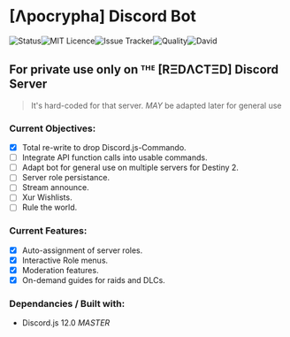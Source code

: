 # [Λpocrypha] Discord Bot
![Status](https://img.shields.io/badge/Status-live-green)![MIT Licence](https://img.shields.io/github/license/teknirekt/Apocrypha2)![Issue Tracker](https://img.shields.io/github/issues/teknirekt/Apocrypha2)![Quality](https://img.shields.io/scrutinizer/quality/gl/github.com/teknirekt/Apocrypha2)![David](https://img.shields.io/david/Teknirekt/Apocrypha2)
## For **private use only** on ᵀᴴᴱ [RΞDΛCTΞD] Discord Server
> It's hard-coded for that server. *MAY* be adapted later for general use

### Current Objectives:
- [x] Total re-write to drop Discord.js-Commando.
- [ ] Integrate API function calls into usable commands.
- [ ] Adapt bot for general use on multiple servers for Destiny 2.
- [ ] Server role persistance.
- [ ] Stream announce.
- [ ] Xur Wishlists.
- [ ] Rule the world.

### Current Features:
- [x] Auto-assignment of server roles.
- [x] Interactive Role menus.
- [x] Moderation features.
- [x] On-demand guides for raids and DLCs.

### Dependancies / Built with:
- Discord.js 12.0 *MASTER*
